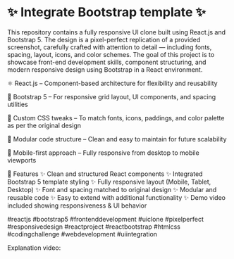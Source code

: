 <h1>✨ Integrate Bootstrap template ✨</h1>
This repository contains a fully responsive UI clone built using React.js and Bootstrap 5. The design is a pixel-perfect replication of a provided screenshot, carefully crafted with attention to detail — including fonts, spacing, layout, icons, and color schemes. The goal of this project is to showcase front-end development skills, component structuring, and modern responsive design using Bootstrap in a React environment.

⚛️ React.js – Component-based architecture for flexibility and reusability

💠 Bootstrap 5 – For responsive grid layout, UI components, and spacing utilities

🎨 Custom CSS tweaks – To match fonts, icons, paddings, and color palette as per the original design

🧩 Modular code structure – Clean and easy to maintain for future scalability

📲 Mobile-first approach – Fully responsive from desktop to mobile viewports

📁 Features
✨ Clean and structured React components
✨ Integrated Bootstrap 5 template styling
✨ Fully responsive layout (Mobile, Tablet, Desktop)
✨ Font and spacing matched to original design
✨ Modular and reusable code
✨ Easy to extend with additional functionality
✨ Demo video included showing responsiveness & UI behavior

#reactjs #bootstrap5 #frontenddevelopment #uiclone #pixelperfect #responsivedesign 
#reactproject #reactbootstrap #htmlcss #codingchallenge #webdevelopment #uiintegration

Explanation video:





